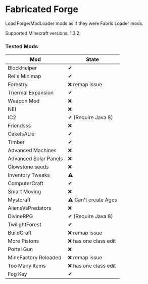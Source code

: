 # Fabricated Forge

Load Forge/ModLoader mods as if they were Fabric Loader mods.

Supported Minecraft versions: 1.3.2.

### Tested Mods
| Mod                   | State                |
|-----------------------|----------------------|
| BlockHelper           | ✔                    |
| Rei's Minimap         | ✔                    |
| Forestry              | ❌ remap issue        |
| Thermal Expansion     | ✔                    |
| Weapon Mod            | ❌                    |
| NEI                   | ❌                    |
| IC2                   | ✔ (Require Java 8)   |
| Friendsss             | ❌                    |
| CakeIsALie            | ✔                    |
| Timber                | ✔                    |
| Advanced Machines     | ❌                    |
| Advanced Solar Panels | ❌                    |
| Glowstone seeds       | ❌                    |
| Inventory Tweaks      | ⚠                    |
| ComputerCraft         | ✔                    |
| Smart Moving          | ❌                    |
| Mystcraft             | ⚠ Can't create Ages  |
| AliensVsPredators     | ❌                    |
| DivineRPG             | ✔ (Require Java 8)   |
| TwilightForest        | ✔                    |
| BuildCraft            | ❌ remap issue        |
| More Pistons          | ❌ has one class edit |
| Portal Gun            | ❌                    |
| MineFactory Reloaded  | ❌ remap issue        |
| Too Many Items        | ❌ has one class edit |
| Fog Key               | ✔                    |
